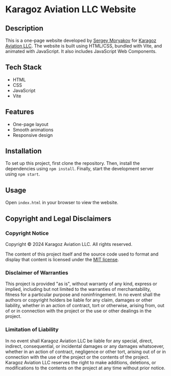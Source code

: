 # Karagoz Aviation LLC Website

## Description

This is a one-page website developed by [Sergey Moryakov](https://github.com/sergeymoryakov) for [Karagoz Aviation LLC](https://karagozaviation.com). The website is built using HTML/CSS, bundled with Vite, and animated with JavaScript. It also includes JavaScript Web Components.

## Tech Stack

-   HTML
-   CSS
-   JavaScript
-   Vite

## Features

-   One-page layout
-   Smooth animations
-   Responsive design

## Installation

To set up this project, first clone the repository. Then, install the dependencies using `npm install`. Finally, start the development server using `npm start`.

## Usage

Open `index.html` in your browser to view the website.

## Copyright and Legal Disclaimers

### Copyright Notice

Copyright © 2024 Karagoz Aviation LLC. All rights reserved.

The content of this project itself and the source code used to format and display that content is licensed under the [MIT license](https://choosealicense.com/licenses/mit/).

### Disclaimer of Warranties

This project is provided "as is", without warranty of any kind, express or implied, including but not limited to the warranties of merchantability, fitness for a particular purpose and noninfringement. In no event shall the authors or copyright holders be liable for any claim, damages or other liability, whether in an action of contract, tort or otherwise, arising from, out of or in connection with the project or the use or other dealings in the project.

### Limitation of Liability

In no event shall Karagoz Aviation LLC be liable for any special, direct, indirect, consequential, or incidental damages or any damages whatsoever, whether in an action of contract, negligence or other tort, arising out of or in connection with the use of the project or the contents of the project. Karagoz Aviation LLC reserves the right to make additions, deletions, or modifications to the contents on the project at any time without prior notice.
